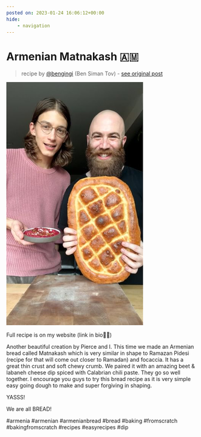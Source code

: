 ```yaml
---
posted on: 2023-01-24 16:06:12+00:00
hide:
    - navigation
---
```


# Armenian Matnakash 🇦🇲 

> recipe by [@bengingi](https://www.instagram.com/bengingi/) 
(Ben Siman Tov) - [see original post](https://instagram.com/p/Cnzc-VusAuP)

![](../img/bengingi_24-01-2023_1601.png)

  
Full recipe is on my website (link in bio💃🏽)  
  
Another beautiful creation by Pierce and I. This time we made an Armenian bread called Matnakash which is very similar in shape to Ramazan Pidesi (recipe for that will come out closer to Ramadan) and focaccia. It has a great thin crust and soft chewy crumb. We paired it with an amazing beet & labaneh cheese dip spiced with Calabrian chili paste. They go so well together. I encourage you guys to try this bread recipe as it is very simple easy going dough to make and super forgiving in shaping.  
  
YASSS!  
  
We are all BREAD!  
  
\#armenia \#armenian \#armenianbread \#bread \#baking \#fromscratch \#bakingfromscratch \#recipes \#easyrecipes \#dip   